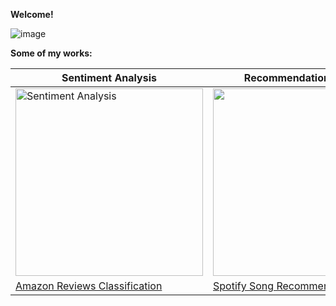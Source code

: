 **Welcome!**

![image](https://user-images.githubusercontent.com/91697032/144334944-538b28c3-ffd9-488d-b716-2e418dd9d5bd.png)

**Some of my works:**

| Sentiment Analysis | Recommendation System |
| ------------------ | --------------------- |
| <img src="https://user-images.githubusercontent.com/91697032/144442015-293ea4f5-4cf6-487f-b515-b8fa97df0175.png" width="300" height="300" title="Sentiment Analysis"> | <img src="https://user-images.githubusercontent.com/91697032/144479943-920071ca-8e7e-4ede-8a28-a848f082ee51.png" width="300" height="300"> |
| [Amazon Reviews Classification](https://github.com/mydatascienceprojects/Zinnia_Portfolio/blob/main/reviews-sentiment-analysis-95-7-accuracy.ipynb) | [Spotify Song Recommendation](https://github.com/mydatascienceprojects/Zinnia_Portfolio/blob/main/-spotify-song-recommendation.ipynb) |


